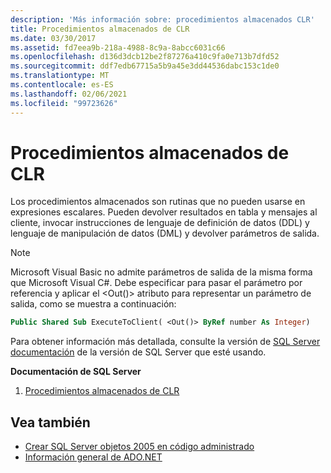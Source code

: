 ```yaml
---
description: 'Más información sobre: procedimientos almacenados CLR'
title: Procedimientos almacenados de CLR
ms.date: 03/30/2017
ms.assetid: fd7eea9b-218a-4988-8c9a-8abcc6031c66
ms.openlocfilehash: d136d3dcb12be2f87276a410c9fa0e713b7dfd52
ms.sourcegitcommit: ddf7edb67715a5b9a45e3dd44536dabc153c1de0
ms.translationtype: MT
ms.contentlocale: es-ES
ms.lasthandoff: 02/06/2021
ms.locfileid: "99723626"
---
```

# <a name="clr-stored-procedures"></a>Procedimientos almacenados de CLR

Los procedimientos almacenados son rutinas que no pueden usarse en expresiones escalares. Pueden devolver resultados en tabla y mensajes al cliente, invocar instrucciones de lenguaje de definición de datos (DDL) y lenguaje de manipulación de datos (DML) y devolver parámetros de salida.  
  
> [!NOTE]
> Microsoft Visual Basic no admite parámetros de salida de la misma forma que Microsoft Visual C#. Debe especificar para pasar el parámetro por referencia y aplicar el \<Out()> atributo para representar un parámetro de salida, como se muestra a continuación:  
  
```vb
Public Shared Sub ExecuteToClient( <Out()> ByRef number As Integer)  
```
  
Para obtener información más detallada, consulte la versión de [SQL Server documentación](/sql) de la versión de SQL Server que esté usando.
  
 **Documentación de SQL Server**

1. [Procedimientos almacenados de CLR](/previous-versions/sql/sql-server-2008/ms131094(v=sql.100))  
  
## <a name="see-also"></a>Vea también

- [Crear SQL Server objetos 2005 en código administrado](/previous-versions/visualstudio/visual-studio-2008/6s0s2at1(v=vs.90))
- [Información general de ADO.NET](../ado-net-overview.md)
